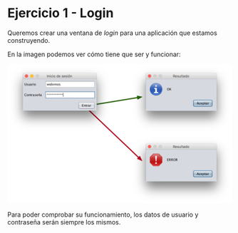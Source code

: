 # Ejercicio 1 - Login

Queremos crear una ventana de *login* para una aplicación que estamos construyendo.

En la imagen podemos ver cómo tiene que ser y funcionar:

<img src="login.png" width="700" />

Para poder comprobar su funcionamiento, los datos de usuario y contraseña serán siempre los mismos.

